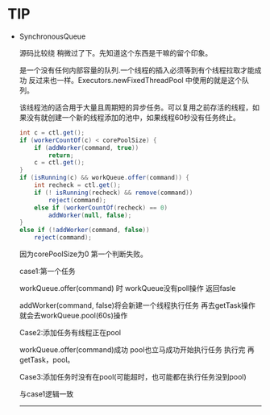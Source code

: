 # TIP

* SynchronousQueue

  源码比较绕 稍微过了下。先知道这个东西是干嘛的留个印象。

  是一个没有任何内部容量的队列.一个线程的插入必须等到有个线程拉取才能成功 反过来也一样。Executors.newFixedThreadPool 中使用的就是这个队列。 

  该线程池的适合用于大量且周期短的异步任务。可以复用之前存活的线程，如果没有就创建一个新的线程添加的池中，如果线程60秒没有任务终止。

  ```java
  int c = ctl.get();
  if (workerCountOf(c) < corePoolSize) {
      if (addWorker(command, true))
          return;
      c = ctl.get();
  }
  if (isRunning(c) && workQueue.offer(command)) {
      int recheck = ctl.get();
      if (! isRunning(recheck) && remove(command))
          reject(command);
      else if (workerCountOf(recheck) == 0)
          addWorker(null, false);
  }
  else if (!addWorker(command, false))
      reject(command);
  ```

  因为corePoolSize为0 第一个判断失败。

  case1:第一个任务

  workQueue.offer(command) 时 workQueue没有poll操作 返回fasle

  addWorker(command, false)将会新建一个线程执行任务 再去getTask操作就会去workQueue.pool(60s)操作

  Case2:添加任务有线程正在pool

  workQueue.offer(command)成功 pool也立马成功开始执行任务 执行完 再getTask，pool。

  Case3:添加任务时没有在pool(可能超时，也可能都在执行任务没到pool)

  与case1逻辑一致

  ---


